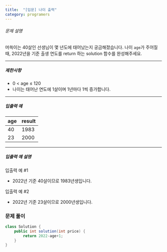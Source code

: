 ```yaml
---
title:  "[입문] 나이 출력"
category: programers
---
```




###### 문제 설명

머쓱이는 40살인 선생님이 몇 년도에 태어났는지 궁금해졌습니다. 나이 `age`가 주어질 때, 2022년을 기준 출생 연도를 return 하는 solution 함수를 완성해주세요.

------

##### 제한사항

- 0 < age ≤ 120
- 나이는 태어난 연도에 1살이며 1년마다 1씩 증가합니다.

------

##### 입출력 예

| age  | result |
| ---- | ------ |
| 40   | 1983   |
| 23   | 2000   |

------

##### 입출력 예 설명

입출력 예 #1

- 2022년 기준 40살이므로 1983년생입니다.

입출력 예 #2

- 2022년 기준 23살이므로 2000년생입니다.



### 문제 풀이

```java
class Solution {
    public int solution(int price) {
        return 2022-age+1;
    }
}
```

